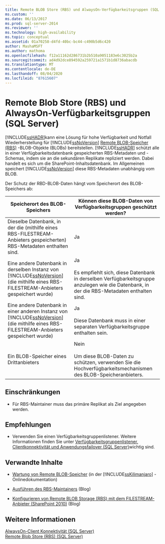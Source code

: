 ```yaml
---
title: Remote BLOB Store (RBS) und AlwaysOn-Verfügbarkeitsgruppen (SQL Server) | Microsoft-Dokumentation
ms.custom: ''
ms.date: 06/13/2017
ms.prod: sql-server-2014
ms.reviewer: ''
ms.technology: high-availability
ms.topic: conceptual
ms.assetid: 01a70258-d4fd-40bc-bc44-c490b5d6c420
author: MashaMSFT
ms.author: mathoma
ms.openlocfilehash: f12a11162d286731b2b510a9051183e6c3025b2a
ms.sourcegitcommit: ad4d92dce894592a259721a1571b1d8736abacdb
ms.translationtype: MT
ms.contentlocale: de-DE
ms.lasthandoff: 08/04/2020
ms.locfileid: "87615607"
---
```

# <a name="remote-blob-store-rbs-and-alwayson-availability-groups-sql-server"></a>Remote Blob Store (RBS) und AlwaysOn-Verfügbarkeitsgruppen (SQL Server)
  [!INCLUDE[ssHADR](../../../includes/sshadr-md.md)]kann eine Lösung für hohe Verfügbarkeit und Notfall Wiederherstellung für [!INCLUDE[ssNoVersion](../../../includes/ssnoversion-md.md)] [Remote BLOB-Speicher (RBS)](../../../relational-databases/blob/remote-blob-store-rbs-sql-server.md) -BLOB-Objekte (BLOBs) bereitstellen. [!INCLUDE[ssHADR](../../../includes/sshadr-md.md)] schützt alle in einer Verfügbarkeitsdatenbank gespeicherten RBS-Metadaten und -Schemas, indem sie an die sekundären Replikate repliziert werden. Dabei handelt es sich um die SharePoint-Inhaltsdatenbank. Im Allgemeinen speichert [!INCLUDE[ssNoVersion](../../../includes/ssnoversion-md.md)] diese RBS-Metadaten unabhängig vom BLOB.  
  
 Der Schutz der RBD-BLOB-Daten hängt vom Speicherort des BLOB-Speichers ab:  
  
|Speicherort des BLOB-Speichers|Können diese BLOB-Daten von Verfügbarkeitsgruppen geschützt werden?|  
|-------------------------|-----------------------------------------------------|  
|Dieselbe Datenbank, in der die (mithilfe eines RBS-FILESTREAM-Anbieters gespeicherten) RBS-Metadaten enthalten sind.|Ja|  
|Eine andere Datenbank in derselben Instanz von [!INCLUDE[ssNoVersion](../../../includes/ssnoversion-md.md)] (die mithilfe eines RBS-FILESTREAM-Anbieters gespeichert wurde)|Ja<br /><br /> Es empfiehlt sich, diese Datenbank in derselben Verfügbarkeitsgruppe anzulegen wie die Datenbank, in der die RBS-Metadaten enthalten sind.|  
|Eine andere Datenbank in einer anderen Instanz von [!INCLUDE[ssNoVersion](../../../includes/ssnoversion-md.md)] (die mithilfe eines RBS-FILESTREAM-Anbieters gespeichert wurde)|Ja<br /><br /> Diese Datenbank muss in einer separaten Verfügbarkeitsgruppe enthalten sein.|  
|Ein BLOB-Speicher eines Drittanbieters|Nein<br /><br /> Um diese BLOB-Daten zu schützen, verwenden Sie die Hochverfügbarkeitsmechanismen des BLOB-Speicheranbieters.|  
  
##  <a name="limitations"></a><a name="Limitations"></a> Einschränkungen  
  
-   Für RBS-Maintainer muss das primäre Replikat als Ziel angegeben werden.  
  
##  <a name="recommendations"></a><a name="Recommendations"></a> Empfehlungen  
  
-   Verwenden Sie einen Verfügbarkeitsgruppenlistener. Weitere Informationen finden Sie unter [Verfügbarkeitsgruppenlistener, Clientkonnektivität und Anwendungsfailover &#40;SQL Server&#41;](../../listeners-client-connectivity-application-failover.md)wichtig sind.  
  
##  <a name="related-content"></a><a name="RelatedContent"></a> Verwandte Inhalte  
  
-   [Wartung von Remote BLOB-Speicher](https://msdn.microsoft.com/library/gg316773\(SQL.105\).aspx) (in der [!INCLUDE[ssKilimanjaro](../../../includes/sskilimanjaro-md.md)] -Onlinedokumentation)  
  
-   [Ausführen des RBS-Maintainers](https://blogs.msdn.com/b/sqlrbs/archive/2010/03/19/running-rbs-maintainer.aspx) (Blog)  
  
-   [Konfigurieren von Remote BLOB Storage (RBS) mit dem FILESTREAM-Anbieter (SharePoint 2010)](https://blogs.msdn.com/b/mvpawardprogram/archive/2012/04/02/configure-remote-blob-storage-rbs-with-the-filestream-provider-sharepoint-2010.aspx) (Blog)  
  
## <a name="see-also"></a>Weitere Informationen  
 [AlwaysOn-Client Konnektivität &#40;SQL Server&#41;](always-on-client-connectivity-sql-server.md)   
 [Remote Blob Store &#40;RBS&#41; &#40;SQL Server&#41;](../../../relational-databases/blob/remote-blob-store-rbs-sql-server.md)  
  
  

